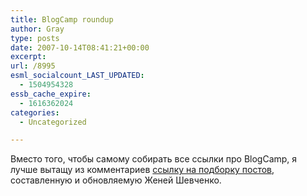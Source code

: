```yaml
---
title: BlogCamp roundup
author: Gray
type: posts
date: 2007-10-14T08:41:21+00:00
excerpt:
url: /8995
esml_socialcount_LAST_UPDATED:
  - 1504954328
essb_cache_expire:
  - 1616362024
categories:
  - Uncategorized

---
```








Вместо того, чтобы самому собирать все ссылки про BlogCamp, я лучше вытащу из комментариев <a href="http://acekievua.livejournal.com/1895119.html" target="_blank">ссылку на подборку постов</a>, составленную и обновляемую Женей Шевченко.
